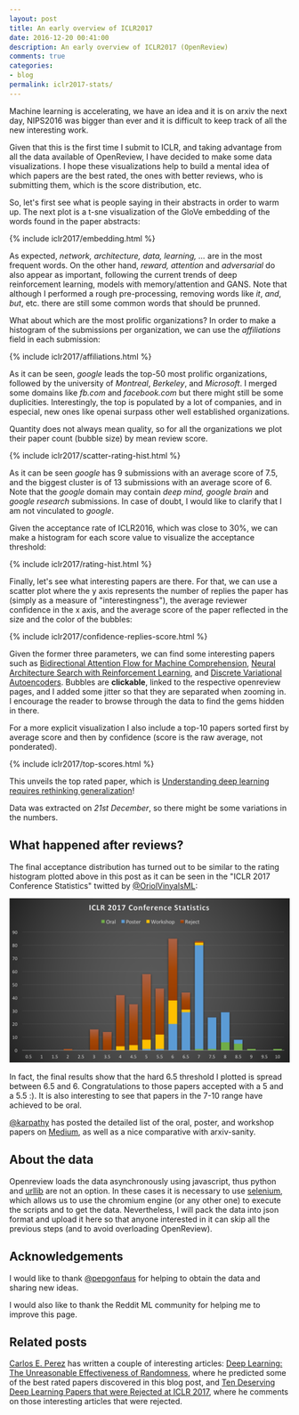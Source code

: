 ```yaml
---
layout: post
title: An early overview of ICLR2017
date: 2016-12-20 00:41:00
description: An early overview of ICLR2017 (OpenReview)
comments: true
categories:
- blog
permalink: iclr2017-stats/
---
```


Machine learning is accelerating, we have an idea and it is on arxiv the next
day, NIPS2016 was bigger than ever and it is difficult to keep track of all the
new interesting work.

Given that this is the first time I submit to ICLR, and taking advantage from
all the data available of OpenReview, I have decided to make some data
visualizations. I hope these visualizations help to build a mental idea of which
papers are the best rated, the ones with better reviews, who is submitting them,
which is the score distribution, etc.

So, let's first see what is people saying in their abstracts in order to warm up.
The next plot is a t-sne visualization of the GloVe embedding of the words found
in the paper abstracts:

{% include iclr2017/embedding.html %}

As expected, *network, architecture, data, learning, ...* are in the most frequent
words. On the other hand, *reward, attention* and *adversarial* do also appear as important, following the current trends of deep reinforcement learning, models with memory/attention and GANS. 
Note that although I performed a rough pre-processing, removing words
like *it*, *and*, *but*, etc. there are still some common words that should be
prunned.

What about which are the most prolific organizations? In order to make a
histogram of the submissions per organization, we can use the *affiliations*
field in each submission:

{% include iclr2017/affiliations.html %}

As it can be seen, *google* leads the top-50 most prolific organizations,
followed by the university of *Montreal*, *Berkeley*, and *Microsoft*.
I merged some domains like *fb.com* and *facebook.com* but there might still be some
duplicities. Interestingly, the top is populated by a lot of companies, and in
especial, new ones like openai surpass other well established organizations. 

Quantity does not always mean quality, so for all the organizations we plot
their paper count (bubble size) by mean review score.

{% include iclr2017/scatter-rating-hist.html %}

As it can be seen *google* has 9 submissions with an average score of 7.5, and the biggest cluster is of 13 submissions with an average score of 6. Note that the *google* domain may contain *deep mind, google brain* and *google research* submissions. In case of doubt, I would like to clarify that I am not vinculated to *google*.

Given the acceptance rate of ICLR2016, which was close to 30%, we can make a histogram for each score value to visualize the acceptance threshold:

{% include iclr2017/rating-hist.html %}


Finally, let's see what interesting papers are there. For that, we can use a scatter plot where the y axis represents the number of replies the paper has (simply as a measure of "interestingness"), the average reviewer confidence in the x axis, and the average score of the paper reflected in the size and the color of the bubbles:

{% include iclr2017/confidence-replies-score.html %}

Given the former three parameters, we can find some interesting papers such as [Bidirectional Attention Flow for Machine Comprehension](https://arxiv.org/abs/1611.01603), [Neural Architecture Search with Reinforcement Learning](https://arxiv.org/abs/1611.01578), and [Discrete Variational Autoencoders](https://arxiv.org/abs/1609.02200). Bubbles are **clickable**, linked to the respective openreview pages, and I added some jitter so that they are separated when zooming in. I encourage the reader to browse through the data to find the gems hidden in there.

For a more explicit visualization I also include a top-10 papers sorted first by average score and then by confidence (score is the raw average, not ponderated).

{% include iclr2017/top-scores.html %}

This unveils the top rated paper, which is [Understanding deep learning requires rethinking generalization](https://openreview.net/pdf?id=Sy8gdB9xx)!


Data was extracted on *21st December*, so there might be some variations in the numbers. 

## What happened after reviews?
The final acceptance distribution has turned out to be similar to the rating
histogram plotted above in this post as it can be seen in the "ICLR
2017 Conference Statistics" twitted  by
[@OriolVinyalsML](https://twitter.com/OriolVinyalsML):

![ICLR 2017 Conference Statistics](../assets/images/iclr2017/final_reviews.png)

In fact, the final results show that the hard 6.5 threshold I plotted is spread between 6.5 and 6. 
Congratulations to those papers accepted with a 5 and a 5.5 :). It is also interesting to see that papers in the 7-10 range have achieved to be
oral.

[@karpathy](https://twitter.com/karpathy) has posted the detailed list of the oral,
poster, and workshop papers on
[Medium](https://medium.com/@karpathy/iclr-2017-vs-arxiv-sanity-d1488ac5c131#.kui9yfr9v),
as well as a nice comparative with arxiv-sanity.

## About the data
Openreview loads the data asynchronously using javascript, thus python and 
[urllib](https://docs.python.org/3/library/urllib.html) are not an option. In
these cases it is necessary to use
[selenium](http://selenium-python.readthedocs.io/), which allows us to use the
chromium engine (or any other one) to execute the scripts and to get the data.
Nevertheless, I will pack the data into json format and upload it here so that
anyone interested in it can skip all the previous steps (and to avoid
overloading OpenReview).


## Acknowledgements
I would like to thank [@pepgonfaus](https://twitter.com/pepgonfaus) for helping to obtain the data and sharing new ideas.

I would also like to thank the Reddit ML community for helping me to improve this page.

## Related posts
[Carlos E. Perez](https://twitter.com/IntuitMachine) has written a couple of
interesting articles: [Deep Learning: The Unreasonable Effectiveness of
Randomness](https://medium.com/intuitionmachine/deep-learning-the-unreasonable-effectiveness-of-randomness-14d5aef13f87#.2xgeyunud),
where he predicted some of the best rated papers discovered in this blog post,
and [Ten Deserving Deep Learning Papers that were Rejected at ICLR
2017](https://medium.com/intuitionmachine/eight-deserving-deep-learning-papers-that-were-rejected-at-iclr-2017-119e19a4c30b#.y3prxu3wc),
where he comments on those interesting articles that were rejected.
